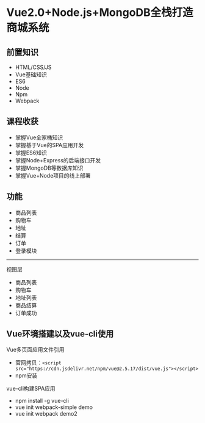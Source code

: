 # Vue2.0+Node.js+MongoDB全栈打造商城系统 #
## 前置知识 ##
- HTML/CSS/JS
- Vue基础知识
- ES6
- Node
- Npm
- Webpack

## 课程收获 ##
- 掌握Vue全家桶知识
- 掌握基于Vue的SPA应用开发
- 掌握ES6知识
- 掌握Node+Express的后端接口开发
- 掌握MongoDB等数据库知识
- 掌握Vue+Node项目的线上部署

## 功能 ##
- 商品列表
- 购物车
- 地址
- 结算
- 订单
- 登录模块


----------


视图层

- 商品列表
- 购物车
- 地址列表
- 商品结算
- 订单成功

## Vue环境搭建以及vue-cli使用 ##
Vue多页面应用文件引用

- 官网拷贝：`<script src="https://cdn.jsdelivr.net/npm/vue@2.5.17/dist/vue.js"></script>`
- npm安装

vue-cli构建SPA应用

- npm install -g vue-cli
- vue init webpack-simple demo
- vue init webpack demo2 
